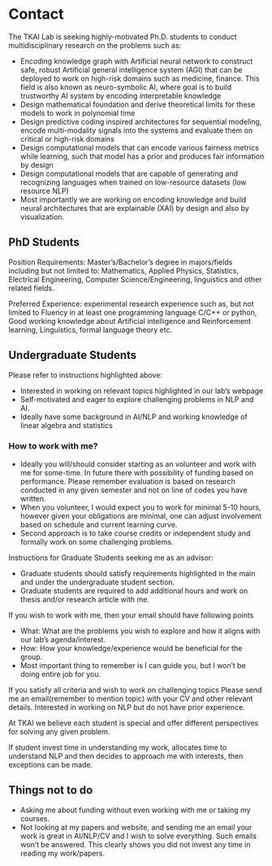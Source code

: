 # Contact

The TKAI Lab is seeking highly-motivated Ph.D. students to conduct multidisciplinary research on the problems such as:

- Encoding knowledge graph with Artificial neural network to construct safe, robust Artificial general intelligence system (AGI) that can be deployed to work on high-risk domains such as medicine, finance. This field is also known as neuro-symbolic AI, where goal is to build trustworthy AI system by encoding interpretable knowledge
- Design mathematical foundation and derive theoretical limits for these models to work in polynomial time
- Design predictive coding inspired architectures for sequential modeling, encode multi-modality signals into the systems and evaluate them on critical or high-risk domains
- Design computational models that can encode various fairness metrics while learning, such that model has a prior and produces fair information by design
- Design computational models that are capable of generating and recognizing languages when trained on low-resource datasets (low resource NLP)
- Most importantly we are working on encoding knowledge and build neural architectures that are explainable (XAI) by design and also by visualization.

## PhD Students

Position Requirements: Master’s/Bachelor’s degree in majors/fields including but not limited to: Mathematics, Applied Physics, Statistics, Electrical Engineering, Computer Science/Engineering, linguistics and other related fields.

Preferred Experience: experimental research experience such as, but not limited to Fluency in at least one programming language C/C++ or python, Good working knowledge about Artificial intelligence and Reinforcement learning, Linguistics, formal language theory etc.

## Undergraduate Students

Please refer to instructions highlighted above:
- Interested in working on relevant topics highlighted in our lab’s webpage
- Self-motivated and eager to explore challenging problems in NLP and AI.
- Ideally have some background in AI/NLP and working knowledge of linear algebra and statistics

### How to work with me?

- Ideally you will/should consider starting as an volunteer and work with me for some-time. In future there with possibility of funding based on performance. Please remember evaluation is based on research conducted in any given semester and not on line of codes you have written.
- When you volunteer, I would expect you to work for minimal 5-10 hours, however given your obligations are minimal, one can adjust involvement based on schedule and current learning curve.
- Second approach is to take course credits or independent study and formally work on some challenging problems.

Instructions for Graduate Students seeking me as an advisor:
- Graduate students should satisfy requirements highlighted in the main and under the undergraduate student section.
- Graduate students are required to add additional hours and work on thesis and/or research article with me.

If you wish to work with me, then your email should have following points

- What: What are the problems you wish to explore and how it aligns with our lab’s agenda/interest.
- How: How your knowledge/experience would be beneficial for the group.
- Most important thing to remember is I can guide you, but I won’t be doing entire job for you.

If you satisfy all criteria and wish to work on challenging topics
Please send me an email(remember to mention topic) with your CV and other relevant details.
Interested in working on NLP but do not have prior experience.

At TKAI we believe each student is special and offer different perspectives for solving any given problem.

If student invest time in understanding my work, allocates time to understand NLP and then decides to approach me with interests, then exceptions can be made.

## Things not to do

- Asking me about funding without even working with me or taking my courses.
- Not looking at my papers and website, and sending me an email your work is great in AI/NLP/CV and I wish to solve everything. Such emails won’t be answered. This clearly shows you did not invest any time in reading my work/papers.

